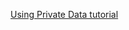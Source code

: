 [Using Private Data tutorial](https://hyperledger-fabric.readthedocs.io/en/latest/private_data_tutorial.html)